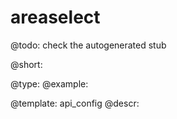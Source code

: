 areaselect
=============

@todo:
	check the autogenerated stub


@short:
	

@type: 
@example:


@template:	api_config
@descr:


